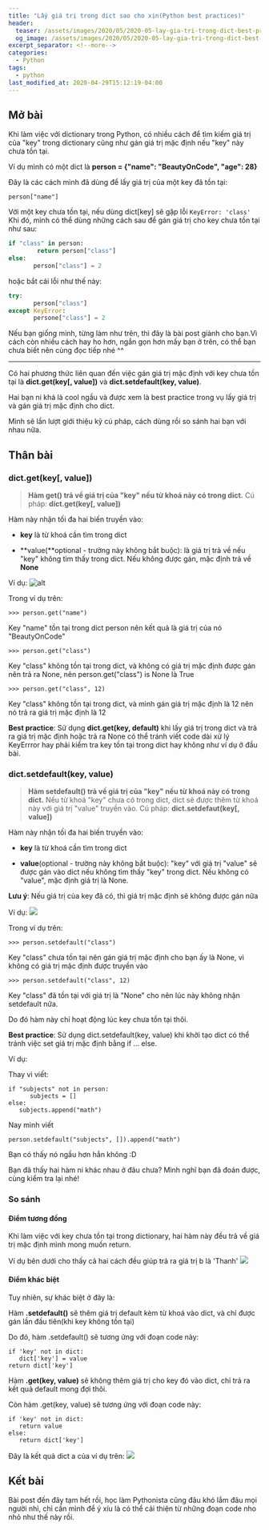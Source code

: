 ```yaml
---
title: "Lấy giá trị trong dict sao cho xịn(Python best practices)"
header:
  teaser: /assets/images/2020/05/2020-05-lay-gia-tri-trong-dict-best-practice-cover.webp
  og_image: /assets/images/2020/05/2020-05-lay-gia-tri-trong-dict-best-practice-cover.webp
excerpt_separator: <!--more-->
categories:
  - Python
tags:
  - python
last_modified_at: 2020-04-29T15:12:19-04:00
---
```


## Mở bài
Khi làm việc với dictionary trong Python, có nhiều cách để tìm kiếm giá trị của "key" trong dictionary cũng như gán giá trị mặc định nếu "key" này chưa tồn tại.

Ví dụ mình có một dict là **person = {"name": "BeautyOnCode", "age": 28}**

Đây là các cách mình đã dùng để lấy giá trị của một key đã tồn tại:
```
person["name"]
```
Với một key chưa tồn tại, nếu dùng dict[key] sẽ gặp lỗi `KeyError: 'class'`
Khi đó, mình có thể dùng những cách sau để gán giá trị cho key chưa tồn tại như sau:

```python
if "class" in person:
        return person["class"]
else:
       person["class"] = 2
```

hoặc bắt cái lỗi như thế này:

```python
try:
       person["class"]
except KeyError:
       persone["class"] = 2
```
Nếu bạn giống mình, từng làm như trên, thì đây là bài post giành cho bạn.Vì cách còn nhiều cách hay ho hơn, ngắn gọn hơn mấy bạn ở trên, có thể bạn chưa biết nên cùng đọc tiếp nhé ^^
<hr>

Có hai phương thức liên quan đến việc gán giá trị mặc định với key chưa tồn tại là **dict.get(key[, value])** và **dict.setdefault(key, value)**.

Hai bạn ni khá là cool ngầu và được xem là best practice trong vụ lấy giá trị và gán giá trị mặc định cho dict.

Mình sẽ lần lượt giới thiệu kỹ cú pháp, cách dùng rồi so sánh hai bạn với nhau nữa.
## Thân bài
### dict.get(key[, value])
> **Hàm get() trả về giá trị của "key" nếu từ khoá này có trong dict.**
> Cú pháp: **dict.get(key[, value])**

Hàm này nhận tối đa hai biến truyền vào:

- **key** là từ khoá cần tìm trong dict

- **value(**optional - trường này không bắt buộc): là giá trị trả về nếu "key" không tìm thấy trong dict. Nếu không được gán, mặc định trả về **None**

Ví dụ:
![alt](https://beautyoncode.com/wp-content/uploads/2020/07/dict-get-function-1536x344.png)

Trong ví dụ trên:
```
>>> person.get("name")
```
Key "name" tồn tại trong dict person nên kết quả là giá trị của nó "BeautyOnCode"
```
>>> person.get("class")
```
Key "class" không tồn tại trong dict, và không có giá trị mặc định được gán nên trả ra None, nên person.get("class") is None là True
```
>>> person.get("class", 12)
```
Key "class" không tồn tại trong dict, và mình gán giá trị mặc định là 12 nên nó trả ra giá trị mặc định là 12

**Best practice**: Sử dụng **dict.get(key, default)** khi lấy giá trị trong dict và trả ra giá trị mặc định hoặc trả ra None có thể tránh viết code dài xử lý KeyErrror hay phải kiểm tra key tồn tại trong dict hay không như ví dụ ở đầu bài.

### dict.setdefault(key, value)

>**Hàm setdefault() trả về giá trị của "key" nếu từ khoá này có trong dict.** Nếu từ khoá "key" chưa có trong dict, dict sẽ được thêm từ khoá này với giá trị "value" truyền vào.
>Cú pháp: **dict.setdefaut(key[, value])**

Hàm này nhận tối đa hai biến truyền vào:

- **key** là từ khoá cần tìm trong dict

- **value**(optional - trường này không bắt buộc): "key" với giá trị "value" sẽ được gán vào dict nếu không tìm thấy "key" trong dict. Nếu không có "value", mặc định giá trị là None.

**Lưu ý**: Nếu giá trị của key đã có, thì giá trị mặc định sẽ không được gán nữa

Ví dụ:
![](https://beautyoncode.com/wp-content/uploads/2020/07/Screen-Shot-2020-07-03-at-6.44.13-PM.png)

Trong ví dụ trên:
```
>>> person.setdefault("class")
```
Key "class" chưa tồn tại nên gán giá trị mặc định cho bạn ấy là None, vì không có giá trị mặc định được truyền vào
```
>>> person.setdefault("class", 12)
```
Key "class" đã tồn tại với giá trị là "None" cho nên lúc này không nhận setdefault nữa.

Do đó hàm này chỉ hoạt động lúc key chưa tồn tại thôi.

**Best practice**: Sử dụng dict.setdefault(key, value) khi khởi tạo dict có thể tránh việc set giá trị mặc định bằng if ... else.

 Ví dụ:

Thay vì viết:

```
if "subjects" not in person:
      subjects = []
else:
   subjects.append("math")
```
Nay mình viết
```
person.setdefault("subjects", []).append("math")
```
Bạn có thấy nó ngầu hơn hẳn không :D

Bạn đã thấy hai hàm ni khác nhau ở đâu chưa? Mình nghĩ bạn đã đoán được, cùng kiểm tra lại nhé!

### So sánh

#### Điểm tương đồng
Khi làm việc với key chưa tồn tại trong dictionary, hai hàm này đều trả về giá trị mặc định mình mong muốn return.

Ví dụ bên dưới cho thấy cả hai cách đều giúp trả ra giá trị b là 'Thanh'
![](https://beautyoncode.com/wp-content/uploads/2020/07/Screen-Shot-2020-07-03-at-10.59.43-PM.png)

#### Điểm khác biệt
Tuy nhiên, sự khác biệt ở đây là:

Hàm **.setdefault()** sẽ thêm giá trị default kèm từ khoá vào dict, và chỉ được gán lần đầu tiên(khi key không tồn tại)

Do đó, hàm .setdefault() sẽ tương ứng với đoạn code này:
```
if 'key' not in dict:
   dict['key'] = value
return dict['key']
```
Hàm **.get(key, value)** sẽ không thêm giá trị cho key đó vào dict, chỉ trả ra kết quả default mong đợi thôi.

Còn hàm .get(key, value) sẽ tương ứng với đoạn code này:
```
if 'key' not in dict:
   return value
else:
   return dict['key']
```
Đây là kết quả dict a của ví dụ trên:
![](https://beautyoncode.com/wp-content/uploads/2020/07/Screen-Shot-2020-07-03-at-11.07.29-PM.png)

## Kết bài
Bài post đến đây tạm hết rồi, học làm Pythonista cũng đâu khó lắm đâu mọi người nhỉ, chỉ cần mình để ý xíu là có thể cải thiện từ những đoạn code nho nhỏ như thế này rồi.
